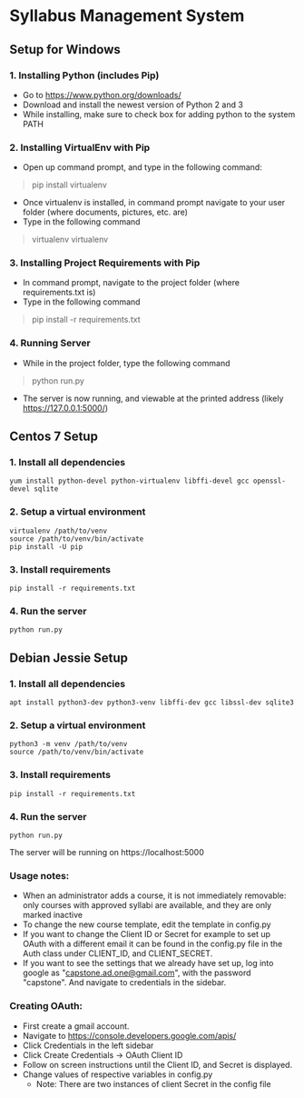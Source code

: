 # Syllabus Management System

## Setup for Windows

### 1. Installing Python (includes Pip)
- Go to https://www.python.org/downloads/
- Download and install the newest version of Python 2 and 3
- While installing, make sure to check box for adding python to the system PATH

### 2. Installing VirtualEnv with Pip
- Open up command prompt, and type in the following command:
> pip install virtualenv
- Once virtualenv is installed, in command prompt navigate to your user folder (where documents, pictures, etc. are)
- Type in the following command
> virtualenv virtualenv

### 3. Installing Project Requirements with Pip
- In command prompt, navigate to the project folder (where requirements.txt is)
- Type in the following command
> pip install -r requirements.txt

### 4. Running Server
- While in the project folder, type the following command
> python run.py
- The server is now running, and viewable at the printed address (likely https://127.0.0.1:5000/)

## Centos 7 Setup

### 1. Install all dependencies

    yum install python-devel python-virtualenv libffi-devel gcc openssl-devel sqlite

### 2. Setup a virtual environment
    virtualenv /path/to/venv
	source /path/to/venv/bin/activate
	pip install -U pip

### 3. Install requirements
    pip install -r requirements.txt

### 4. Run the server
	python run.py

## Debian Jessie Setup

### 1. Install all dependencies

    apt install python3-dev python3-venv libffi-dev gcc libssl-dev sqlite3

### 2. Setup a virtual environment
    python3 -m venv /path/to/venv
	source /path/to/venv/bin/activate

### 3. Install requirements
    pip install -r requirements.txt

### 4. Run the server
	python run.py

The server will be running on https://localhost:5000

### Usage notes:
- When an administrator adds a course, it is not immediately removable: only courses with approved syllabi are available, and they are only marked inactive
- To change the new course template, edit the template in config.py
- If you want to change the Client ID or Secret for example to set up OAuth with a different email it can be found in the config.py file in the Auth class under CLIENT_ID, and CLIENT_SECRET.
- If you want to see the settings that we already have set up, log into google as "capstone.ad.one@gmail.com", with the password "capstone". And navigate to credentials in the sidebar.

### Creating OAuth:
- First create a gmail account.
- Navigate to https://console.developers.google.com/apis/
- Click Credentials in the left sidebar
- Click Create Credentials -> OAuth Client ID
- Follow on screen instructions until the Client ID, and Secret is displayed.
- Change values of respective variables in config.py
	- Note: There are two instances of client Secret in the config file
